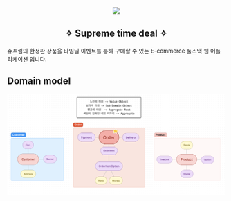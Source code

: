 <div align="center">
<img src="https://image-cdn.hypb.st/https%3A%2F%2Fhypebeast.com%2Fimage%2F2019%2F10%2Fsupreme-san-francisco-opening-party-inside-look-2.jpg?cbr=1&q=90">

<h2>✧ Supreme time deal ✧</h2>

</div>
<p style="font-size: small">
슈프림의 한정판 상품을 타임딜 이벤트를 통해 구매할 수 있는 E-commerce 풀스택 웹 어플리케이션 입니다.
</p>

## **Domain model**
<img width="1439px" src="docs/images/supreme-time-deal-domain-design.png">